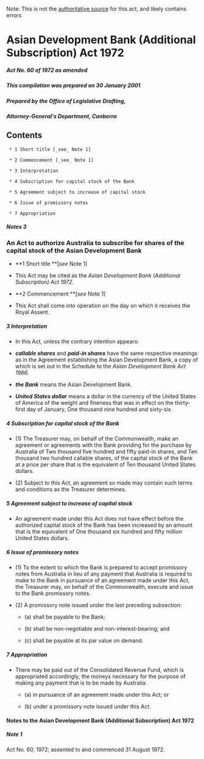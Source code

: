 Note: This is not the [authoritative source](https://www.comlaw.gov.au/Details/C2004C00413) for this act, and likely contains errors

# Asian Development Bank (Additional Subscription) Act 1972

##### Act No. 60 of 1972 as amended

##### This compilation was prepared on 30 January 2001

##### Prepared by the Office of Legislative Drafting,
##### Attorney-General's Department, Canberra


## Contents

     * 1 Short title [_see_ Note 1] 

     * 2 Commencement [_see_ Note 1] 

     * 3 Interpretation 

     * 4 Subscription for capital stock of the Bank 

     * 5 Agreement subject to increase of capital stock 

     * 6 Issue of promissory notes 

     * 7 Appropriation 

##### Notes		3

### An Act to authorize Australia to subscribe for shares of the capital stock of the Asian Development Bank 

  * **1  Short title **[_see_ Note 1] 

  * This Act may be cited as the _Asian Development Bank (Additional Subscription) Act 1972_. 

  * **2  Commencement **[_see_ Note 1] 

  * This Act shall come into operation on the day on which it receives the Royal Assent.

##### 3  Interpretation

  * In this Act, unless the contrary intention appears:

  * **_callable shares_** and **_paid-in shares_** have the same respective meanings as in the Agreement establishing the Asian Development Bank, a copy of which is set out in the Schedule to the _Asian Development Bank Act 1966_.

  * **_the Bank_** means the Asian Development Bank.

  * **_United States dollar_** means a dollar in the currency of the United States of America of the weight and fineness that was in effect on the thirty-first day of January, One thousand nine hundred and sixty-six. 

##### 4  Subscription for capital stock of the Bank

  * (1) The Treasurer may, on behalf of the Commonwealth, make an agreement or agreements with the Bank providing for the purchase by Australia of Two thousand five hundred and fifty paid-in shares, and Ten thousand two hundred callable shares, of the capital stock of the Bank at a price per share that is the equivalent of Ten thousand United States dollars. 

  * (2) Subject to this Act, an agreement so made may contain such terms and conditions as the Treasurer determines. 

##### 5  Agreement subject to increase of capital stock

  * An agreement made under this Act does not have effect before the authorized capital stock of the Bank has been increased by an amount that is the equivalent of One thousand six hundred and fifty million United States dollars. 

##### 6  Issue of promissory notes

  * (1) To the extent to which the Bank is prepared to accept promissory notes from Australia in lieu of any payment that Australia is required to make to the Bank in pursuance of an agreement made under this Act, the Treasurer may, on behalf of the Commonwealth, execute and issue to the Bank promissory notes. 

  * (2) A promissory note issued under the last preceding subsection:

    * (a) shall be payable to the Bank;

    * (b) shall be non-negotiable and non-interest-bearing; and

    * (c) shall be payable at its par value on demand. 

##### 7  Appropriation

  * There may be paid out of the Consolidated Revenue Fund, which is appropriated accordingly, the moneys necessary for the purpose of making any payment that is to be made by Australia:

    * (a) in pursuance of an agreement made under this Act; or

    * (b) under a promissory note issued under this Act.

#### Notes to the Asian Development Bank (Additional Subscription) Act 1972

##### Note 1

Act No. 60, 1972; assented to and commenced 31 August 1972.


